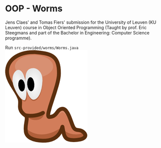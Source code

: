 OOP - Worms
========

Jens Claes' and Tomas Fiers' submission for the University of Leuven (KU Leuven) course in Object Oriented Programming
(Taught by prof. Eric Steegmans and part of the Bachelor in Engineering: Computer Science programme).

Run `src-provided/worms/Worms.java`
![Willy the worm](https://raw.githubusercontent.com/caske33/oopworms/master/images/worm.png)
